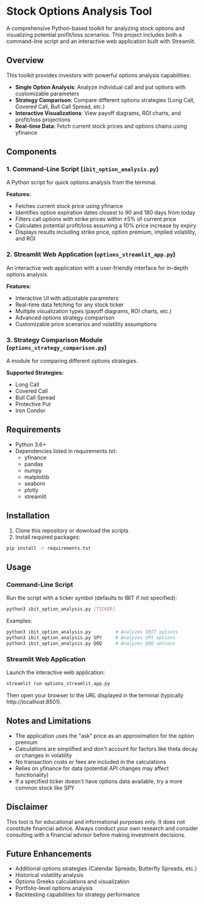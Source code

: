 # Stock Options Analysis Tool

A comprehensive Python-based toolkit for analyzing stock options and visualizing potential profit/loss scenarios. This project includes both a command-line script and an interactive web application built with Streamlit.

## Overview

This toolkit provides investors with powerful options analysis capabilities:

- **Single Option Analysis**: Analyze individual call and put options with customizable parameters
- **Strategy Comparison**: Compare different options strategies (Long Call, Covered Call, Bull Call Spread, etc.)
- **Interactive Visualizations**: View payoff diagrams, ROI charts, and profit/loss projections
- **Real-time Data**: Fetch current stock prices and options chains using yfinance

## Components

### 1. Command-Line Script (`ibit_option_analysis.py`)

A Python script for quick options analysis from the terminal.

**Features:**
- Fetches current stock price using yfinance
- Identifies option expiration dates closest to 90 and 180 days from today
- Filters call options with strike prices within ±5% of current price
- Calculates potential profit/loss assuming a 10% price increase by expiry
- Displays results including strike price, option premium, implied volatility, and ROI

### 2. Streamlit Web Application (`options_streamlit_app.py`)

An interactive web application with a user-friendly interface for in-depth options analysis.

**Features:**
- Interactive UI with adjustable parameters
- Real-time data fetching for any stock ticker
- Multiple visualization types (payoff diagrams, ROI charts, etc.)
- Advanced options strategy comparison
- Customizable price scenarios and volatility assumptions

### 3. Strategy Comparison Module (`options_strategy_comparison.py`)

A module for comparing different options strategies.

**Supported Strategies:**
- Long Call
- Covered Call
- Bull Call Spread
- Protective Put
- Iron Condor

## Requirements

- Python 3.6+
- Dependencies listed in requirements.txt:
  - yfinance
  - pandas
  - numpy
  - matplotlib
  - seaborn
  - plotly
  - streamlit

## Installation

1. Clone this repository or download the scripts
2. Install required packages:

```bash
pip install -r requirements.txt
```

## Usage

### Command-Line Script

Run the script with a ticker symbol (defaults to IBIT if not specified):

```bash
python3 ibit_option_analysis.py [TICKER]
```

Examples:
```bash
python3 ibit_option_analysis.py         # Analyzes IBIT options
python3 ibit_option_analysis.py SPY     # Analyzes SPY options
python3 ibit_option_analysis.py QQQ     # Analyzes QQQ options
```

### Streamlit Web Application

Launch the interactive web application:

```bash
streamlit run options_streamlit_app.py
```

Then open your browser to the URL displayed in the terminal (typically http://localhost:8501).

## Notes and Limitations

- The application uses the "ask" price as an approximation for the option premium
- Calculations are simplified and don't account for factors like theta decay or changes in volatility
- No transaction costs or fees are included in the calculations
- Relies on yfinance for data (potential API changes may affect functionality)
- If a specified ticker doesn't have options data available, try a more common stock like SPY

## Disclaimer

This tool is for educational and informational purposes only. It does not constitute financial advice. Always conduct your own research and consider consulting with a financial advisor before making investment decisions.

## Future Enhancements

- Additional options strategies (Calendar Spreads, Butterfly Spreads, etc.)
- Historical volatility analysis
- Options Greeks calculations and visualization
- Portfolio-level options analysis
- Backtesting capabilities for strategy performance
